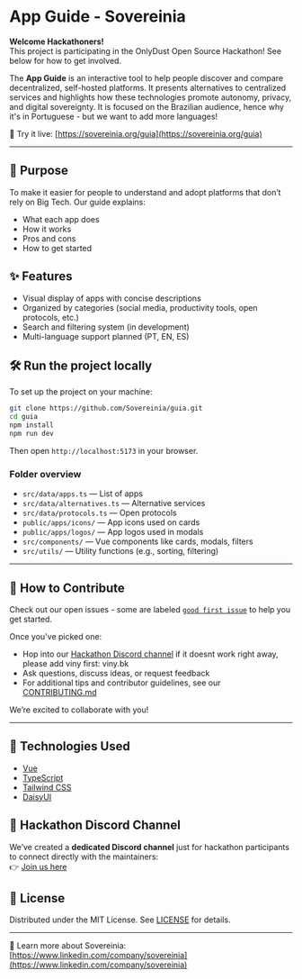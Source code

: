 # App Guide - Sovereinia

**Welcome Hackathoners!**  
This project is participating in the OnlyDust Open Source Hackathon! See below for how to get involved.

The **App Guide** is an interactive tool to help people discover and compare decentralized, self-hosted platforms. It presents alternatives to centralized services and highlights how these technologies promote autonomy, privacy, and digital sovereignty. It is focused on the Brazilian audience, hence why it's in Portuguese - but we want to add more languages! 

🔗 Try it live: [https://sovereinia.org/guia](https://sovereinia.org/guia)

---

## 📌 Purpose

To make it easier for people to understand and adopt platforms that don’t rely on Big Tech. Our guide explains:

- What each app does
- How it works
- Pros and cons
- How to get started

## ✨ Features

- Visual display of apps with concise descriptions
- Organized by categories (social media, productivity tools, open protocols, etc.)
- Search and filtering system (in development)
- Multi-language support planned (PT, EN, ES)

## 🛠 Run the project locally

To set up the project on your machine:

```bash
git clone https://github.com/Sovereinia/guia.git
cd guia
npm install
npm run dev
```

Then open `http://localhost:5173` in your browser.

### Folder overview

- `src/data/apps.ts` — List of apps  
- `src/data/alternatives.ts` — Alternative services  
- `src/data/protocols.ts` — Open protocols  
- `public/apps/icons/` — App icons used on cards  
- `public/apps/logos/` — App logos used in modals  
- `src/components/` — Vue components like cards, modals, filters  
- `src/utils/` — Utility functions (e.g., sorting, filtering)

---

## 🧪 How to Contribute

Check out our open issues - some are labeled [`good first issue`](https://github.com/Sovereinia/guia/issues?q=is%3Aissue+is%3Aopen+label%3A%22good+first+issue%22) to help you get started.  

Once you've picked one:

- Hop into our [Hackathon Discord channel](https://discord.gg/sGZSE4gM7K)  if it doesnt work right away, please add viny first: viny.bk
- Ask questions, discuss ideas, or request feedback
- For additional tips and contributor guidelines, see our [CONTRIBUTING.md](./CONTRIBUTING.md)

We’re excited to collaborate with you!

---

## 🧰 Technologies Used

- [Vue](https://vuejs.org/)
- [TypeScript](https://www.typescriptlang.org/)
- [Tailwind CSS](https://tailwindcss.com/)
- [DaisyUI](https://daisyui.com/)

## 💬 Hackathon Discord Channel

We’ve created a **dedicated Discord channel** just for hackathon participants to connect directly with the maintainers:  
👉 [Join us here](https://discordapp.com/channels/1365364448461721611/1376586127443623976)

## 📄 License

Distributed under the MIT License. See [LICENSE](./LICENSE) for details.

---

🔗 Learn more about Sovereinia: [https://www.linkedin.com/company/sovereinia](https://www.linkedin.com/company/sovereinia)
